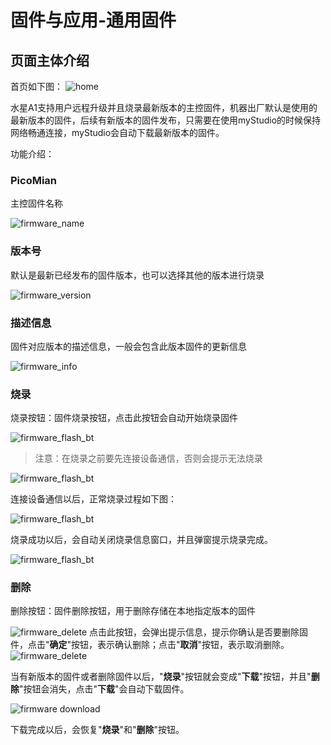 # 固件与应用-通用固件

## 页面主体介绍

首页如下图：
![home](../resources/3-firmware/1-currency/en/firmware_main_en.png)

水星A1支持用户远程升级并且烧录最新版本的主控固件，机器出厂默认是使用的最新版本的固件，后续有新版本的固件发布，只需要在使用myStudio的时候保持网络畅通连接，myStudio会自动下载最新版本的固件。

功能介绍：

### PicoMian

主控固件名称

![firmware_name](../resources/3-firmware/1-currency/en/firmware_main_1_en.png)

### 版本号

默认是最新已经发布的固件版本，也可以选择其他的版本进行烧录

![firmware_version](../resources/3-firmware/1-currency/en/firmware_main_2_en.png)

### 描述信息

固件对应版本的描述信息，一般会包含此版本固件的更新信息

![firmware_info](../resources/3-firmware/1-currency/en/firmware_main_3_en.png)

### 烧录

烧录按钮：固件烧录按钮，点击此按钮会自动开始烧录固件

![firmware_flash_bt](../resources/3-firmware/1-currency/en/firmware_main_flash_bt_en.png)

> 注意：在烧录之前要先连接设备通信，否则会提示无法烧录

![firmware_flash_bt](../resources/3-firmware/1-currency/en/firmware_main_flash_tip_1_en.png)

连接设备通信以后，正常烧录过程如下图：

![firmware_flash_bt](../resources/3-firmware/1-currency/en/firmware_main_flash_win_en.png)

烧录成功以后，会自动关闭烧录信息窗口，并且弹窗提示烧录完成。

![firmware_flash_bt](../resources/3-firmware/1-currency/en/firmware_main_flash_succ_en.png)

### **删除**

删除按钮：固件删除按钮，用于删除存储在本地指定版本的固件

![firmware_delete](../resources/3-firmware/1-currency/en/firmware_main_delect_bt_en.png)
点击此按钮，会弹出提示信息，提示你确认是否要删除固件，点击"**确定**"按钮，表示确认删除；点击"**取消**"按钮，表示取消删除。
![firmware_delete](../resources/3-firmware/1-currency/en/firmware_main_flash_delect_bt_en.png)

当有新版本的固件或者删除固件以后，"**烧录**"按钮就会变成"**下载**"按钮，并且"**删除**"按钮会消失，点击"**下载**"会自动下载固件。

![firmware download](../resources/3-firmware/1-currency/en/firmware_downloading.png)

下载完成以后，会恢复"**烧录**"和"**删除**"按钮。
